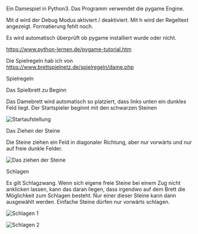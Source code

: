 Ein Damespiel in Python3.
Das Programm verwendet die pygame Engine.

Mit d wird der Debug Modus aktiviert / deaktiviert. 
Mit h wird der Regeltext angezeigt. Formatierung fehlt noch.

Es wird automatisch überprüft ob pygame installiert wurde oder nicht.

https://www.python-lernen.de/pygame-tutorial.htm

Die Spielregeln hab ich von https://www.brettspielnetz.de/spielregeln/dame.php


Spielregeln

Das Spielbrett zu Beginn

Das Damebrett wird automatisch so platziert, dass links unten ein dunkles Feld liegt.
Der Startspieler beginnt mit den schwarzen Steinen

![Startaufstellung](https://images.brettspielnetz.de/spelregels/checkers/start.gif)

Das Ziehen der Steine

Die Steine ziehen ein Feld in diagonaler Richtung, aber nur vorwärts und nur auf freie dunkle Felder.

![Das ziehen der Steine](https://images.brettspielnetz.de/spelregels/checkers/schuiven.gif)

Schlagen

Es gilt Schlagzwang. Wenn sich eigene freie Steine bei einem Zug nicht anklicken lassen, kann das daran liegen, dass irgendwo auf dem Brett die Möglichkeit zum Schlagen besteht. Nur einer dieser Steine kann dann ausgewählt werden. Einfache Steine dürfen nur vorwärts schlagen.

![Schlagen 1](https://images.brettspielnetz.de/spelregels/checkers/slaan1.gif)

![Schlagen 2](https://images.brettspielnetz.de/spelregels/checkers/slaan2.gif)
